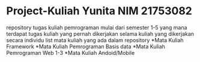 # Project-Kuliah Yunita NIM 21753082
repository tugas kuliah pemrograman mulai dari semester 1-5 yang mana terdapat tugas kuliah yang pernah dikerjakan selama kuliah yang dikerjakan secara individu
list mata kuliah yang ada dalam repository
*Mata Kuliah Framework
*Mata Kuliah Pemrograman Basis data
*Mata Kuliah Pemrograman Web 1-3
*Mata Kuliah Andoid/Mobile

